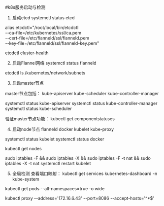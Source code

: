 #k8s服务启动与检测

1. 启动etcd
systemctl  status etcd

alias etcdctl="/root/local/bin/etcdctl \
  --ca-file=/etc/kubernetes/ssl/ca.pem \
  --cert-file=/etc/flanneld/ssl/flanneld.pem \
  --key-file=/etc/flanneld/ssl/flanneld-key.pem"


etcdctl cluster-health


2. 启动Flannel网络
systemctl status flanneld


etcdctl ls /kubernetes/network/subnets

3. 启动master节点

master节点包括：
kube-apiserver
kube-scheduler
kube-controller-manager

systemctl status kube-apiserver
systemctl status kube-controller-manager
systemctl status kube-scheduler

验证master节点功能：
kubectl get componentstatuses

4. 启动node节点
flanneld
docker
kubelet
kube-proxy

systemctl status kubelet
systemctl status docker

kubectl get nodes

sudo iptables -F && sudo iptables -X && sudo iptables -F -t nat && sudo iptables -X -t nat
systemctl restart  kubelet


5. 全局检测
查看端口映射：
kubectl get services kubernetes-dashboard -n kube-system


kubectl get pods --all-namespaces=true -o wide



kubectl proxy --address='172.16.6.43' --port=8086 --accept-hosts='^*$'